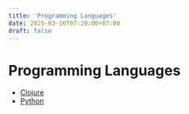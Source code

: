 ```yaml
---
title: 'Programming Languages'
date: 2025-03-16T07:20:00+07:00
draft: false
---
```


# Programming Languages

- [Clojure](./clojure/)
- [Python](./python/)
